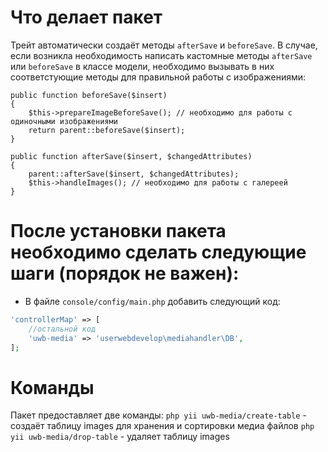 # Что делает пакет

Трейт автоматически создаёт методы `afterSave` и `beforeSave`. В случае, если возникла необходимость написать кастомные методы  `afterSave` или `beforeSave` в классе модели, необходимо вызывать в них соответстующие методы для правильной работы с изображениями:
```
public function beforeSave($insert)
{
    $this->prepareImageBeforeSave(); // необходимо для работы с одиночными изображениями
    return parent::beforeSave($insert);
}

public function afterSave($insert, $changedAttributes)
{
    parent::afterSave($insert, $changedAttributes);
    $this->handleImages(); // необходимо для работы с галереей
}
```
# После установки пакета необходимо сделать следующие шаги (порядок не важен):
- В файле `console/config/main.php` добавить следующий код:
```php
'controllerMap' => [
    //остальной код
    'uwb-media' => 'userwebdevelop\mediahandler\DB',
];
```
# Команды

Пакет предоставляет две команды:
`php yii uwb-media/create-table` - создаёт таблицу images для хранения и сортировки медиа файлов
`php yii uwb-media/drop-table` - удаляет таблицу images
